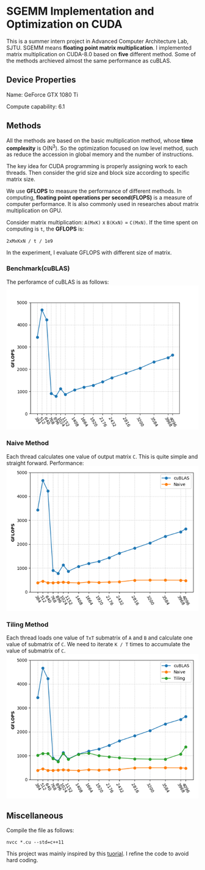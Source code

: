 # SGEMM Implementation and Optimization on CUDA

This is a summer intern project in Advanced Computer Architecture Lab, SJTU. SGEMM means **floating point matrix multiplication**. I implemented matrix multiplication on CUDA-8.0 based on **five** different method. Some of the methods archieved almost the same performance as cuBLAS.

## Device Properties
Name:  GeForce GTX 1080 Ti

Compute capability:  6.1

## Methods
All the methods are based on the basic multiplication method, whose **time complexity** is O(N<sup>3</sup>). So the optimization focused on low level method, such as reduce the accession in global memory and the number of instructions.

The key idea for CUDA programming is properly assigning work to each threads. Then consider the grid size and block size according to specific matrix size.

We use **GFLOPS** to measure the performance of different methods. In computing, **floating point operations per second(FLOPS)** is a measure of computer performance. It is also commonly used in researches about matrix multiplication on GPU. 

Consider matrix multiplication: ``A(MxK)`` x ``B(KxN)`` = ``C(MxN)``. If the time spent on computing is ``t``, the **GFLOPS** is:

``2xMxKxN / t / 1e9``

In the experiment, I evaluate GFLOPS with different size of matrix.

### Benchmark(cuBLAS)
The perforamce of cuBLAS is as follows:
![](fig/cu.png)

### Naive Method
Each thread calculates one value of output matrix ``C``. This is quite simple and straight forward. Performance:
![](fig/nv.png)

### Tiling Method
Each thread loads one value of ``TxT`` submatrix of ``A`` and ``B`` and calculate one value of submatrix of ``C``. We need to iterate ``K / T`` times to accumulate the value of submatrix of ``C``.
![](fig/tl.png)

## Miscellaneous

Compile the file as follows:

```
nvcc *.cu --std=c++11
```

This project was mainly inspired by this [tuorial](http://www.es.ele.tue.nl/~mwijtvliet/5KK73/?page=mmcuda#TOC-Prefetching). I refine the code to avoid hard coding.
